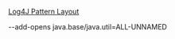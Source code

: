 [Log4J Pattern Layout](https://logging.apache.org/log4j/1.2/apidocs/org/apache/log4j/PatternLayout.html)

--add-opens java.base/java.util=ALL-UNNAMED
